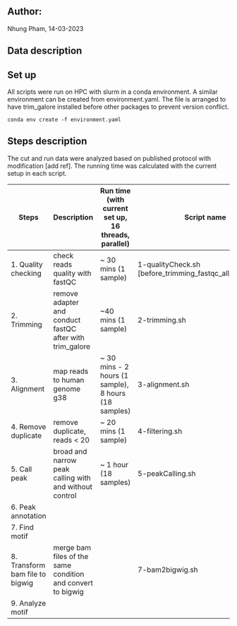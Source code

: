 ## Author:
Nhung Pham, 14-03-2023

## Data description

## Set up
All scripts were run on HPC with slurm in a conda environment. A similar environment can be created from environment.yaml. The file is arranged to have trim_galore installed before other packages to prevent version conflict. 

```
conda env create -f environment.yaml
```
## Steps description

The cut and run data were analyzed based on published protocol with modification [add ref]. The running time was calculated with the current setup in each script. 

|Steps | Description | Run time (with current set up, 16 threads, parallel)| Script name|
|------|-------------|-----------------|------------|
|1. Quality checking  | check reads quality with fastQC | ~ 30 mins (1 sample) | 1-qualityCheck.sh [before_trimming_fastqc_all_samples.sh]|
|2. Trimming| remove adapter and conduct fastQC after with trim_galore | ~40 mins (1 sample) |2-trimming.sh |
|3. Alignment| map reads to human genome g38| ~ 30 mins - 2 hours (1 sample), 8 hours (18 samples) | 3-alignment.sh |
|4. Remove duplicate | remove duplicate, reads < 20 |~ 20 mins (1 sample) | 4-filtering.sh |
|5. Call peak| broad and narrow peak calling with and without control | ~ 1 hour (18 samples) | 5-peakCalling.sh |
|6. Peak annotation | | | |
|7. Find motif | | | |
|8. Transform bam file to bigwig | merge bam files of the same condition and convert to bigwig | |7-bam2bigwig.sh|
|9. Analyze motif | | | | 




